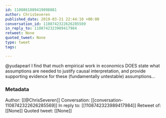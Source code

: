 ```yaml
---
id: 1108861889419898881
author: ChrisSeveren
published_date: 2019-03-21 22:44:10 +00:00
conversation_id: 1108742322626285569
in_reply_to: 1108742323989417984
retweet: None
quoted_tweet: None
type: tweet
tags:

---
```


@yudapearl I find that much empirical work in economics DOES state what assumptions are needed to justify causal interpretation, and provide supporting evidence for these (fundamentally untestable) assumptions...

### Metadata

Author: [[@ChrisSeveren]]
Conversation: [[conversation-1108742322626285569]]
In reply to: [[1108742323989417984]]
Retweet of: [[None]]
Quoted tweet: [[None]]
